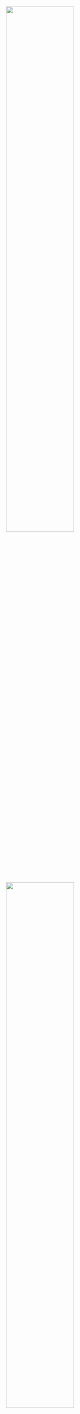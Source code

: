 <p align="center">
  <br>
  <img src="./image/mkty_cn_dark.svg#gh-dark-mode-only" style="width:60%;">
  <img src="./image/mkty_cn_light.svg#gh-light-mode-only" style="width:60%;">
</p>
<br>

# 明康慧医——基于LLM与多模态人工智能的健康管理与辅助诊疗系统的设计与实现

## 🌍 文档语言

<p style="display: flex;align-items: center;">
  <img src="./image/PRC_flag.svg" alt="PRC" style="height: 1em;" /> 
  &nbsp;<a href="./README.md"><b>简体中文</b></a>&nbsp;|&nbsp;
  <img src="./image/USA_flag.svg" alt="USA" style="height: 1em;" /> 
  &nbsp;<a href="./README_EN.md"><b>英语 (English)</b></a>&nbsp;|&nbsp;
  <img src="./image/SRV_flag.svg" alt="SRV" style="height: 1em;" /> 
  &nbsp;<a href="./README_VN.md"><b>越南语 (Tiếng Việt)</b></a>
</p>

> 请注意，本文档的英文与越南文版本均使用LLM翻译自中文版本，有人工校对但差错难免，若出现英文或越南文版本内容与中文版本的不一致时，以中文为准。

**项目全称：** 明康慧医（英语：_Minh Khoe Tue Y_；越南语：_Minh Khỏe Tuệ Y_；喃字：_明劸慧醫_）——基于LLM与多模态人工智能的健康管理与辅助诊疗系统的设计与实现 ( **简称:** 明康慧医智慧医疗系统 )

## 📖 项目介绍

以本毕业设计论文的“摘要”部分作为项目介绍：

&nbsp;&nbsp;&nbsp;&nbsp;在新时代互联网应用与技术进一步普及与人工智能技术飞速发展的双重驱动下，计算机技术在医健领域的应用可谓愈加广泛，大众对医健日渐增加的需求难以为传统的诊疗与保健管理模式所满足，其面临的诸多如诊断效率低下、医资配置不均、患者不便利与决策依赖经验等问题已相对严重。因此，如何利用互联网与前沿的人工智能技术，特别是利用大规模语言模型（LLM）与多模态技术来提升医疗保健相关业务的数字化、智能化已成为一个重要的课题。为更好地探讨互联网技术以及大语言模型与多模态等AI技术在医疗领域的潜力，本研究设计并实现了**明康慧医——基于LLM与多模态人工智能的健康管理与辅助诊疗系统**，本人同时也为提高医患交流效率和优化诊疗的流程尽一份作为本科毕业生的微薄之力。

&nbsp;&nbsp;&nbsp;&nbsp;本平台是一个集**注册登录、个人信息管理、多模态智能辅诊、医疗问答、诊疗论坛、病历管理、诊疗事项清单管理、资源中心及后台管理**九大模块于一体的分布式系统平台。系统宏观架构采用前后端分离设计，业务逻辑层后端基于`Python Flask`框架，数据库采用`MySQL`的方案，`RabbitMQ`实现完成业务逻辑端与智能服务端的异步消息通信，构建分布式微服务部署；前端页面组件化与交互效果采用`Vue3`、`axios`与`Element Plus`实现，系统鉴权通过JWT机制实现，保障数据的安全。

&nbsp;&nbsp;&nbsp;&nbsp;在AI智能服务端方面，“智能多模态辅诊”基于`BioMedCLIP`对比学习模型与`MarianMTModel`中英文神经机器翻译模型的级联架构，通过输入的医学影像，计算多条待判中文诊断描述为正确的相对概率分布。医疗问答、问题深度研究及其它语言生成任务均利用`MKTY-3B-Chat`大模型。该LLM以`Qwen2.5-3B-Instruct`为底座，采用`LLaMA-Factory`利用大量医学领域文本微调而成。问题深度研究模块基于“大模型讨论机制”，是为本人自研的一种LLM生成模式，可充分挖掘大模型内部的知识且可引导其推理。

&nbsp;&nbsp;&nbsp;&nbsp;“明康慧医”系统的具体设计与实现过程的描述在本文中得以完整呈现。这次研究首先明确了本系统开发的行业背景与选择上述技术路线的依据，然后在技术可行性角度，分层次解析了核心功能需求与实现方案，系统架构中各模块的工作原理与技术要点在文中以重点说明，全部性能指标在测试环节得到了覆盖测试。本人在文末总结了当前的成果，还作了后续改进方向的计划。这项医疗数字化的项目是为本人的一次探索，如能引发学生们对AI医疗的关注，吸引更多同学参与该领域，这便是本研究最大的价值所在。

**关键词：`医疗数字化`；`辅助诊疗`；`大规模语言模型`；`多模态`；`Vue3`；`Python Flask`；**

**下图展示了项目的系统架构：**

<div style="padding: 15px; text-align:center;">
  <img src="./image/architecture/architecture.svg" alt="系统架构" style="width:85%;" />
</div><br>

**下图展示了项目的系统功能模块：**

<div style="padding: 15px; text-align:center; background-color: rgb(255,255,255)">
  <img src="./image/module_structure/module_structure.svg" alt="系统功能" style="width:85%;" />
</div><br>

## 🛠️ 技术栈

本项目主要使用了以下库、组件或开源项目：

- **前端：** Vue.js、Element Plus、Axios、marked.js、DOMPurify、highlight.js、jQuery
- **后端：** Python Flask、pika、weasyprint、smtplib、PIL、argon2、rich、SQLAlchemy
- **数据库：** MySQL
- **消息队列：** RabbitMQ
- **机器学习与大模型：** PyTorch、Transformers、Qwen2.5-3B-Instruct

## 🤖 人工智能技术

### 明康慧医大模型 (MKTY-3B-Chat)

> 明康慧医大模型权重公开地址：
> [https://huggingface.co/Duyu/MKTY-3B-Chat](https://huggingface.co/Duyu/MKTY-3B-Chat)

&nbsp;&nbsp;&nbsp;&nbsp;明康慧医大模型（英语：_MKTY-3B-Chat Large-scale Language Model_；越南语：_MKTY-3B-Chat Mô hình Ngôn ngữ Quy mô Lớn_）是本项目的重要组成部分，为本人2025级齐鲁工业大学（山东省科学院）计算机科学与技术学部本科毕业设计而开发。

&nbsp;&nbsp;&nbsp;&nbsp;模型参数量`3.09B`，量化精度`BF16`，其在医学、医疗及生物学领域进行了微调与优化，其表现优于底座模型通义千问`Qwen2.5-3B-Instruct`。微调过程采用`LoRA`算法，仅针对中文语言。微调时使用增量预训练`Pretrain`与指令监督微调`SFT`两种方法，并分四个微调步骤进行，具体来说就是一轮增量预训练+一轮指令监督交替进行两次，这样做是考虑到底座模型规模不大，吸收知识的能力跟巨大规模模型相比稍逊一筹，若只进行一轮微调，那么经过SFT后大模型可能会遗忘掉其先在增量训练阶段学习到的知识，执行两轮微调可减轻大模型的灾难性遗忘。

&nbsp;&nbsp;&nbsp;&nbsp;训练数据方面：语料数据包含为生物领域广泛文本、医学诊断与问答、医学考试选择题以及自我意识等。在本项目中，MKTY大模型的使用场景是医疗问答、大模型讨论、总结诊疗计划、根据病历诊断和推荐药物，本人针对这四条用途准备了数据集，医学生物广泛知识文本用以在增量预训练阶段增加大模型的医疗专业知识，医学问答数据集用于指令监督微调，增强大模型回答问题的能力，医学诊断用于增强大模型诊断病历的能力，使用医学考试选择题的目的是告诉模型一个问题及其回答正确答案的回答模式，在大模型讨论机制功能中，不论是独立智能体角色还是主持人角色，都应该针对某问题结合已有的答案做出自己的判断，而教会大模型做医考选择题即可达到训练大模型按这种模式来回答问题的目的。另外“自我意识”是指通过指令监督，使模型得知自己是谁，由谁开发等，这部分数据由我本人设定。

&nbsp;&nbsp;&nbsp;&nbsp;大模型所用训练数据总量约为`2.88 GB`（解压后约为`6.79 GB`），是为从全网各网站平台以及本人个人关系获得的，所有训练数据均为开源的，并且是在不违反开源协议的合法情况下使用的，由于数据来源数量非常大且难以统计，以下仅列出了主要的数据来源网址，所有数据用于训练前都做过二次清洗和规整格式等预处理：

| 部分数据来源网址 |
| ----- |
| https://huggingface.co/datasets/Flmc/DISC-Med-SFT/tree/main |
| https://huggingface.co/datasets/Bolin97/MedicalQA/tree/main |
| https://huggingface.co/datasets/tyang816/MedChatZH/tree/main |
| https://huggingface.co/datasets/TigerResearch/MedCT/tree/main |
| https://huggingface.co/datasets/hajhouj/med_qa/tree/main |
| https://huggingface.co/datasets/ChenWeiLi/Medtext_zhtw |
| 其它数据集（从略） |

&nbsp;&nbsp;&nbsp;&nbsp;感谢上述开源数据集的提供者为本研究提供的帮助。另外，下方的损失值图展示了大模型在增量训练微调过程中交叉熵损失下降的过程。增量训练时设置了3个多epoch，每个epoch需遍历训练6000个批次的数据，共训练20000个批次，下图可以直观的看出损失。

<img src="./image/Loss_Figure.svg" alt="损失值图" style="width:85%;" />

<details>

<summary><b>单击此处展开MKTY大模型推理Demo代码</b></summary>

#### 模型加载及文本生成函数定义

```python
from transformers import AutoModelForCausalLM, AutoTokenizer

def load_model_and_tokenizer(model_name):
    model = AutoModelForCausalLM.from_pretrained(
        model_name,
        torch_dtype="auto",
        device_map="auto"
    )
    tokenizer = AutoTokenizer.from_pretrained(model_name)
    return model, tokenizer


def generate_response(prompt, messages, model, tokenizer, max_new_tokens=2000):
    messages.append({"role": "user", "content": prompt})
    text = tokenizer.apply_chat_template(
        messages,
        tokenize=False,
        add_generation_prompt=True
    )
    model_inputs = tokenizer([text], return_tensors="pt").to(model.device)
    generated_ids = model.generate(
        **model_inputs,
        max_new_tokens=max_new_tokens
    )
    generated_ids = [
        output_ids[len(input_ids):] for input_ids, output_ids in zip(model_inputs.input_ids, generated_ids)
    ]
    response = tokenizer.batch_decode(generated_ids, skip_special_tokens=True)[0]
    messages.append({"role": "assistant", "content": response})
    return response

```

#### 普通问答模式

```python
if __name__ == "__main__":
    model_name = r"MKTY-3B-Chat"
    messages = []
    model, tokenizer = load_model_and_tokenizer(model_name)
    while True:
        prompt = input("User> ")
        if prompt == "exit":
            break
        response = generate_response(prompt, messages, model, tokenizer)
        print("MKTY>", response)
```

#### 大模型讨论机制(LLMDM)

```python
if __name__ == "__main__":
    model_name = "MKTY-3B-Chat"
    discuss_rounds = 3
    agent_number = 3
    model, tokenizer = load_model_and_tokenizer(model_name)
    messages_arr = [[] for _ in range(agent_number)]
    while True:
        prompt = input("User> ")
        if prompt == "exit":
            break
        moderator_opinion = "暂无"
        for i in range(discuss_rounds):
            responses_arr = []
            prompt_per_round = "- 问题：\n" + prompt + "\n - 上轮讨论主持人意见：\n" + moderator_opinion + "\n - 请你结合主持人意见，对上述医疗或医学专业的问题发表详细观点，可以质疑并说明理由。\n"
            for j in range(agent_number):
                messages = messages_arr[j]
                response = generate_response(prompt_per_round, messages, model, tokenizer)
                responses_arr.append(response)
                print(f"第{i + 1}轮讨论，LLM {j + 1}观点>\n", response)
                print("-------------------")
            moderator_prompt = "- 问题：\n" + prompt + "\n\n"
            for res_index in range(len(responses_arr)):
                moderator_prompt = moderator_prompt + f"- LLM {res_index + 1}观点：\n" + responses_arr[res_index] + "\n\n"
            moderator_prompt = moderator_prompt + "对于给定的医疗相关问题，请综合各LLM观点，结合自身知识，得出你自己的判断，尽可能详尽，全部都分析到位，还要充分说明理由。\n"
            moderator_opinion = generate_response(moderator_prompt, [], model, tokenizer)
            print(f"第{i + 1}轮讨论，主持人的意见>\n", moderator_opinion)
            print("-------------------")
            clear_history(messages_arr)

```

</details>

### 智能体深度分析

&nbsp;&nbsp;&nbsp;&nbsp;智能体深度分析功能基于本人自研的大模型讨论机制`LLMDM`。该方法有智能体个数、讨论回合数与判敛阈值三个超参数，完全相同的若干大模型（`MKTY-3B-Chat`）在会话上下文不同时不认为是同一个智能体。第一轮讨论过程是，系统通过设置多个上下文数组模拟多个智能体，让每个智能体分别回答待深入研究的问题，然后由没有会话上文的“主持人”智能体总结各方发言。以后每轮讨论，都将上轮主持人的总结和原问题拼接合并，并由各智能体基于自己的会话上下文再分别回答合并后的prompt，最后主持人总结，周而复始,直至达到最大讨论轮次数。

&nbsp;&nbsp;&nbsp;&nbsp;然后是“判敛”的过程：用`BigBird`将最后一轮讨论各方的输出计算句子嵌入向量，然后计算各向量两两之差的平均值，以此反应各方达成共识的程度，即讨论语义收敛程度，这个数值可供人类用户作参考。

### 融合文本的时间序列预测模型

&nbsp;&nbsp;&nbsp;&nbsp;目前基于深度学习方法的各领域时间序列预测问题所使用最多的算法是`LSTM`或`GRU`，直至去年（2024年）也才有学者受NLP技术的启发提出基于`Transformer`的时序预测模型，但这些方法都没有考虑到时间序列与多模态相结合。

&nbsp;&nbsp;&nbsp;&nbsp;本次研究中，本人基于`GRU`，尝试性地设计了一种基于医学文书的医疗时间序列预测模型，模型原理：主要使用门控循环单元进行初步的时间序列预测，而后通过FFT计算历史时间序列的频域，将频域中各频率序数对应的振幅向量与相位向量拼接得到频域特征，随后用`BigBird`提取医学文本描述的句子嵌入，利用交叉注意力机制计算出频域联合特征向量与该句子嵌入的分数矩阵，从而得出加权频域联合特征。将此特征向量拆解并求逆FFT可得到一个差值时序数据，与此同时将求逆FFT前的频域数据通过一个线性层，求得一个阈值向量，利用门控的思想将这个阈值向量与求得的差值时序数据相乘，再加到基础GRU输出的结果上，作为模型最终的输出。

&nbsp;&nbsp;&nbsp;&nbsp;这样设计的思想在于，时间序列的频域反映了序列的整体情况，而不像时域那样局限于局部时间，计算文本特征与序列频域特征的交叉注意力因而有意义，比如以心电图举例，文本描述“心跳加速”，那么从频域角度看，这句话代表的是整个心电图波形更高频部分的振幅增大，这很容易通过交叉注意力向某高频部分的振幅加权权重增大来反映出来，而时序数据理论上无法体现。

**下图展示了时序预测模型结构：**

<div style="padding: 10px; text-align:center; background-color: rgb(255,255,255)">
  <img src="./image/time_series_prediction_model/time_series_prediction_model.svg" alt="时间序列预测模型" style="width:75%;" />
</div>

#### 公式化表达

<details>

<summary><b>单击此处展开模型公式化表达</b></summary>

##### 1. 文本编码部分

首先，将输入的医学文本信息 $T$ 通过预训练的`BigBird`文本编码器进行编码，得到文本特征向量 $H_T$：

$$
H_T = \text{BigBird}(T)
$$

其中，`BigBird`的参数是冻结的，不参与后续训练。

##### 2. 医学时间序列频域转换

输入的医学时间序列数据 $X$ 通过快速傅里叶变换 (`FFT`) 得到频域表示 $X_f$：

$$
X_f = \text{FFT}(X)
$$

##### 3. 序列时域特征提取

时间序列同时输入到`GRU`网络提取时序特征 $H_s$：

$$
H_s = \text{GRU}(X)
$$

##### 4. 交叉注意力机制

将文本编码的结果 $H_T$ 生成 Query ($Q$) 和 Key ($K$)，频域特征 $X_f$ 生成 Value ($V$)：

$$
Q = W_Q H_T,\quad K = W_K H_T,\quad V = W_V X_f
$$

计算注意力分数：

$$
A = \text{Softmax}\left(\frac{QK^T}{\sqrt{d_k}}\right)
$$

得到交叉注意力输出：

$$
O = A \cdot V
$$

##### 5. 门控机制

将交叉注意力输出 $O$ 经过 `Sigmoid` 函数，作为门控因子 $G$：

$$
G = \text{Sigmoid}(\text{IFFT}(O))
$$

##### 6. 模态融合

门控因子 $G$ 与 `GRU` 输出 $H_s$ 进行加权融合：

$$
H_f = G \cdot H_s
$$

最后，将融合后的特征输入全连接层进行预测：

$$
\hat{Y} = \text{Dense}(H_f + H_s)
$$

##### 符号说明

* $T$：医学文本
* $X$：医学时间序列数据
* $H_T$：文本编码特征
* $X_f$：时间序列频域表示
* $H_s$：时间序列时域特征
* $Q, K, V$：交叉注意力的 Query、Key、Value
* $A$：注意力矩阵
* $O$：交叉注意力输出
* $G$：门控因子
* $H_f$：融合后的特征
* $\hat{Y}$：预测结果
* $W_Q, W_K, W_V$：可学习权重矩阵

</details>

## 🚀 项目运行

### 1. 硬件配置

&nbsp;&nbsp;&nbsp;&nbsp;本系统是一个分布式系统，建议按性能要求部署至多台服务器，业务逻辑后端、数据库端、SSR前端服务器无特别要求。有明显性能要求的部分是智能服务层，其中明康慧医大模型权重及推理时缓存等共需8GB显存，BioMedCLIP需2GB显存，BigBird需2GB显存，时序预测模型显存占用可忽略。只部署一部分或不部署智能服务层也可以启动系统，但只能启动系统业务逻辑后端和CSR/SSR前端，且系统中相应AI服务不可用。

### 2. 克隆代码及模型权重

#### （1）代码克隆

```bash
git clone https://github.com/duyu09/MKTY-System.git
```

#### （2）模型权重下载

- （1）明康慧医大模型仓库大小：`6.19 GB`

```bash
git lfs install
git clone https://huggingface.co/Duyu/MKTY-3B-Chat
```

- （2）BioMedCLIP模型仓库大小：`790 MB`

```bash
git lfs install
git clone https://huggingface.co/microsoft/BiomedCLIP-PubMedBERT_256-vit_base_patch16_224
```

- （3）MarianMT模型仓库大小：`1.18 GB`

该仓库无需专门克隆，当小规模模型模块首次启动时，`transformers`库会自动从`Hugging Face`下载该模型到系统缓存目录，部署时须确保磁盘空间充足。考虑到服务器可能位于中国大陆地区，项目中所有涉及联系`Hugging Face`的代码文件头部已添加设置进程环境变量的语句，目的是将<https://huggingface.co/>重定向至中国国内镜像站<https://hf-mirror.com/>，若您的服务器不在中国大陆管辖网段内，请删除相关代码语句。

- （4）MKTY融合文本的医学时间序列预测模型

暂不开放预训练模型。模型权重大小不超过`10 MB`。

- （5）BigBird模型仓库大小：`2.32 GB`

```bash
git lfs install
git clone https://huggingface.co/google/bigbird-pegasus-large-pubmed
```

### 3. 环境搭建

&nbsp;&nbsp;&nbsp;&nbsp;针对不同服务，环境依赖也不同。本系统业务逻辑后端及智能服务后端均依赖`Python 3.9+`环境以及`RabbitMQ`消息队列，`RabbitMQ`又依赖`Erlang`语言环境。安装`Python`及`RabbitMQ`的方法此处不再赘述，请访问[Python官方网站](https://www.python.org/downloads/)以及[RabbitMQ官方网站](https://www.rabbitmq.com/download.html)。另外，部署时建议建立虚拟环境。

#### （1）业务逻辑后端

##### 环境安装

```bash
pip install -r requirements-rp.txt
```

##### 代码文件

`\backend\run.py`、`\backend\util.py`。

注意，`weasyprint`库依赖外部软件才能正常工作，该库的具体依赖项取决于操作系统等各种因素而不同，请就您的具体情况参考网络资源解决这个问题。

#### （2）大规模模型推理

##### 环境安装

```bash
pip install -r requirements-lm.txt
```

注意：`torch`和`transformers`库的版本取决于您的硬件环境和CUDA版本，请参考[PyTorch官方网站](https://pytorch.org/get-started/locally/)安装合适的版本。

##### 代码文件

`\backend\large_model.py`、`\backend\large_model_util.py`，以及您克隆的明康慧医大模型目录。

#### （3）小规模模型推理

##### 环境安装

```bash
pip install -r requirements-mm.txt
```

注意：`torch`和`transformers`库的版本取决于您的硬件环境和CUDA版本，请参考[PyTorch官方网站](https://pytorch.org/get-started/locally/)安装合适的版本。

##### 代码文件

`\backend\modest_model.py`、`\backend\modest_model_util.py`，以及您克隆的BioMedCLIP模型目录。

#### （4）BigBird与时序预测模型

##### 环境安装

```bash
pip install -r requirements-bb.txt
```

##### 代码文件

`\backend\tsbb_model.py`、`\backend\tsbb_model_util.py`。

#### （5）数据库建立

&nbsp;&nbsp;&nbsp;&nbsp;本系统依赖`MySQL`数据库，由于涉及JSON的存取，故须8.0及以上的版本。数据库的安装此处不再赘述，具体安装步骤请参考[MySQL官方网站](https://dev.mysql.com/doc/)。数据定义语言（建库SQL脚本）：`\backend\script.sql`，请执行之以建库。本项目还提供了示例数据，您可以执行`\backend\demo_data.sql`脚本来导入示例数据，快速启动项目，示例用户名：`test`，密码：`123`。

#### （6）前端代码

&nbsp;&nbsp;&nbsp;&nbsp;本系统前端使用`Vite`打包工具进行开发时调试、运行和打包，并建议使用`Node v22.12.0+`环境和`yarn`包管理器，具体请分别参考[Node.js官方网站](https://nodejs.org/)和[Yarn官方网站](https://yarnpkg.com/)。前端代码目录：`\frontend`

#### （7）后台管理系统

&nbsp;&nbsp;&nbsp;&nbsp;本系统后台管理系统（后管端）也是基于`Python Flask`框架与`Vue`+`Vue-cli`进行开发，建议使用`Python 3.9+`与`Node v22.12.0+`环境。后管端前端代码目录：`\admin_frontend`，后管端后端代码目录：`\admin_backend`。

后管端前端依赖安装

```bash
cd \admin_frontend
yarn install
```

后管端后端依赖安装

```bash
pip install -r requirements-admin.txt
```

### 4. 部署运行

将代码、模型，以及各种环境、依赖均安装部署完毕后，**请先根据您的各项具体部署情况等修改代码中的全局变量** （如模型路径、数据库连接信息等各项信息），然后启动系统。可配置项位于`run.py`、`modest_model.py`、`large_model.py`代码文件的头部，具体内容此处不做赘述。另外，启动前，请您确保MySQL数据库服务以及各模块的RabbitMQ服务均已正常启动。

#### （1）业务逻辑后端

```bash
python \backend\run.py
```

#### （2）大规模模型推理

```bash
python \backend\large_model.py
```

#### （3）小规模模型推理

```bash
python \backend\modest_model.py
```

#### （4）前端代码

前端代码中`\frontend\src\api\api.js`文件的头部配置了业务逻辑后端API的路径及接口，请您修改后再启动和打包。

```bash
cd \frontend
yarn install  # 初始化
yarn dev  # 启动开发模式服务器
yarn build  # 打包构建
```

构建后的包可以通过多种方式部署、启动，比如使用`Nginx`反向代理服务器，请参考[Nginx官方文档](https://nginx.org/en/docs/)。也可以利用Python解释器直接运行，以下是示例命令：

```bash
cd dist
python -m http.server 8092
```

## 💻 系统前端UI效果

下列表格展示了部分系统前端UI效果，请放大图片查看。

| | | | |
| ----- | ----- | ----- | ----- |
| <img alt="forum_04" src="./image/ui_image/forum_04.jpg"/> | <img alt="forum_05" src="./image/ui_image/forum_05.jpg"/> | <img alt="homepage" src="./image/ui_image/homepage.jpg"/> | <img alt="homepage_02" src="./image/ui_image/homepage_02.jpg"/> |
| <img alt="homepage_03" src="./image/ui_image/homepage_03.jpg"/> | <img alt="medcial_list" src="./image/ui_image/medcial_list.jpg"/> | <img alt="medcial_list_02" src="./image/ui_image/medcial_list_02.jpg"/> | <img alt="medcial_list_03" src="./image/ui_image/medcial_list_03.jpg"/> |
| <img alt="mkty_chat" src="./image/ui_image/mkty_chat.jpg"/> | <img alt="mkty_chat_02" src="./image/ui_image/mkty_chat_02.jpg"/> | <img alt="mkty_chat_03" src="./image/ui_image/mkty_chat_03.jpg"/> | <img alt="mkty_chat_04" src="./image/ui_image/mkty_chat_04.jpg"/> |
| <img alt="mkty_chat_05" src="./image/ui_image/mkty_chat_05.jpg"/> | <img alt="multimodal_diagnosis" src="./image/ui_image/multimodal_diagnosis.jpg"/> | <img alt="multimodal_diagnosis_02" src="./image/ui_image/multimodal_diagnosis_02.jpg"/> | <img alt="multimodal_diagnosis_03" src="./image/ui_image/multimodal_diagnosis_03.jpg"/> |
| <img alt="welcome_page" src="./image/ui_image/welcome_page.jpg"/> | <img alt="welcome_page_02" src="./image/ui_image/welcome_page_02.jpg"/> |  |  |

## 🎓 项目作者及著作权声明

该项目已用于2025年齐鲁工业大学（山东省科学院）计算机科学与技术学部毕业设计。

### 👤 项目作者

- **杜宇** (英语：_Du Yu_；越南语：_Đỗ Vũ_；电邮：<202103180009@stu.qlu.edu.cn> 与 <qluduyu09@163.com>)，齐鲁工业大学（山东省科学院）计算机科学与技术学部 2025届本科毕业生

### 🏫 毕业设计指导教师

- 校方老师：**姜文峰** (英语：_Jiang Wenfeng_；越南语：_Khương Văn Phong_)，齐鲁工业大学（山东省科学院）计算机科学与技术学部 副教授
- 企业方老师：**李君** (英语：_Li Jun_；越南语：_Lý Quân_)，安博教育科技集团([NYSE: AMBO](https://www.nyse.com/quote/XASE:AMBO)) 山东师创软件实训学院 高级软件工程师

<img src="./image/MKTY_PIC.png" alt="MKTY_PIC" style="width: 75%;">

<details>

<summary><b>明康慧医系统艺术字标识</b></summary>

```
██\      ██\     ██\   ██\   ████████\  ██\     ██\
███\    ███ |    ██ | ██  |  \__██  __| \██\   ██  |
████\  ████ |    ██ |██  /      ██ |     \██\ ██  /
██\██\██ ██ |    █████  /       ██ |      \████  /
██ \███  ██ |    ██  ██<        ██ |       \██  /
██ |\█  /██ |    ██ |\██\       ██ |        ██ |
██ | \_/ ██ |██\ ██ | \██\ ██\  ██ |██\     ██ |██\
\__|     \__|\__|\__|  \__|\__| \__|\__|    \__|\__|
```

</details>

### ⚖️ 开源协议

&nbsp;&nbsp;&nbsp;&nbsp;本系统基于 **添加了附加条款** 的`MPL-2.0` **(Mozilla Public License 2.0)** 开源协议公开发布，您下载、使用、修改、发布本软件系统项目或其源代码前请认真阅读并完全知晓、充分理解[LICENSE](./LICENSE)文件中的内容。

<details>

<summary><b>单击此处展开附加条款</b></summary>

-----

下述附加条款内容翻译自`LICENSE`文件结尾的英文，下述汉语翻译仅供参考。

#### 附加条款

##### 第1条

若本代码的任何部分（无论修改与否）被用于其他项目，则相关文件必须以`MPL-2.0`或兼容许可证开源。  

##### 第2条

必须在产品的文档、`README`或关于页面中明确声明对本软件的使用，包括以下内容；

- 本项目的名称；
- 官方仓库的链接；
- 原始作者的姓名或化名。  

##### 第3条

不得以任何方式混淆、删除或隐瞒本软件的开源性质及其在项目中使用的事实。

##### 第4条

著作权信息标注多语言要求

为了确保著作权与作者信息得到准确透明的标注，除非符合第`4.3`条所述豁免情形，必须遵守以下多语言要求：

##### 4.1 标注范围要求

在呈现著作权信息时，必须同时满足以下两种语言要求（除非符合第`4.3`条豁免情形）：

- ① 使用者国籍国现行有效的法定语言至少一种（若该国无法定语言，则采用该国事实上的通用语言）
- ② 中文（简体/繁体）、英语或越南语至少一种

##### 4.2 专有名词翻译规范

涉及项目的专有名词（含人名、机构名、作品名等）须优先采用本项目 README 文档提供的汉/英/越标准译法。如需翻译为其他语言，应遵循下列优先级：

- ① 目标语言所属国的强制性法律规定
- ② 国际标准化组织（ISO）相关规范
- ③ 外交领域的国际惯例

##### 4.3 语言数量豁免

符合以下任一情形时可免除多语言标注要求：

- 使用者国籍国的法定/通用语言本身属于中文（简体/繁体）、英语或越南语中的一种或多种
- 目标使用地区的法律有更严格的标注要求

##### 4.4 违规后果

未按本要求进行标注的行为，将被视为试图混淆或隐瞒：

- 本软件开源的事实
- 该开源项目在被使用作品中的实际应用事实
  
-----

</details>

#### 说明

1. 再次强调，请务必遵守`LICENSE`文件中规定的内容（MPL-2.0+附加条款）， **本人对侵犯著作权的行为持“零容忍”态度。** 本人完全赞成并欢迎他人使用本项目及源代码，但对于任何违反协议的侵权行为，本人必将对其追究法律责任，并要求其受到法律限度内最严厉的处罚与赔偿（顶格处罚）。

2. 侵权风险提示：将本项目的部分或全部当作商品售卖（包括但不限于以“课程设计”、“毕业设计”等名义）在`MPL-2.0`协议及附加条款中并不明确反对，但必须在醒目的位置标明本项目的名称（至少包含简称“明康慧医”）、原始作者（至少包含“杜宇”）、官方开源仓库链接（[https://github.com/duyu09/MKTY-System](https://github.com/duyu09/MKTY-System)）否则将有试图“混淆或隐瞒本软件的开源性质及其在项目中使用的事实”的嫌疑。

3. 若您发现有任何违反开源协议及上述内容的个人或组织，欢迎举报，举报方式包括但不限于向本项目任何一名作者发送举报邮件，或在项目所在的开源平台提起issue等方式。

## 🔗 友情链接

<img src="./image/QLU-Fullname.svg" alt="QLU-Fullname" style="width: 40%;" />

<img src="./image/Faculty-of-Computer-Science-Metallic-Badge.jpg" alt="Faculty-of-Computer-Science-Metallic-Badge" style="width: 9%;" />

- 齐鲁工业大学（山东省科学院）: [https://www.qlu.edu.cn/](https://www.qlu.edu.cn/)
  
- 山东省计算中心（国家超级计算济南中心）: [https://www.nsccjn.cn/](https://www.nsccjn.cn/)

- 齐鲁工业大学（山东省科学院）计算机科学与技术学部: [http://jsxb.scsc.cn/](http://jsxb.scsc.cn/)

- 杜宇的GitHub主页: [https://github.com/duyu09/](https://github.com/duyu09/)

- 杜宇的Hugging Face主页: [https://huggingface.co/Duyu](https://huggingface.co/Duyu)

## 📊 访客统计

<div><b>Number of Total Visits (All of Duyu09's GitHub Projects): </b><br><img src="https://profile-counter.glitch.me/duyu09/count.svg" /></div>

<div><b>Number of Total Visits (MKTY): </b>
<br><img src="https://profile-counter.glitch.me/duyu09-MKTY-SYSTEM/count.svg" /></div> 
<br>
------

#### **GIỮ VỮNG TÂM ĐẦU, KIÊN ĐỊNH CHÍ HƯỚNG**

### **𡨹  凭  心  頭   堅  定  志  向**

<img src="./image/GVTD-KDCH-Metallic.jpg" alt="GVTD-KDCH-Metallic" style="width: 61%;" />
